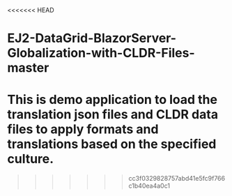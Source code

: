 <<<<<<< HEAD
# EJ2-DataGrid-BlazorServer-Globalization-with-CLDR-Files-master
This is demo application to load the translation json files and CLDR data files to apply formats and translations based on the specified culture.
=======

>>>>>>> cc3f0329828757abd41e5fc9f766c1b40ea4a0c1
